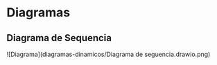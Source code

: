 # Diagramas

## Diagrama de Sequencia

![Diagrama](diagramas-dinamicos/Diagrama de seguencia.drawio.png)
